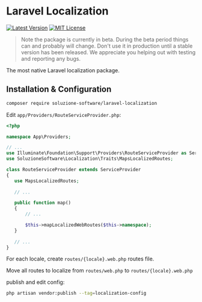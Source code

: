 # Laravel Localization
[![Latest Version](http://img.shields.io/packagist/v/soluzione-software/laravel-localization.svg?label=Release&style=for-the-badge)](https://packagist.org/packages/soluzione-software/laravel-localization)
[![MIT License](https://img.shields.io/github/license/soluzione-software/laravel-localization.svg?label=License&color=blue&style=for-the-badge)](https://github.com/soluzione-software/laravel-localization/blob/master/LICENSE.md)

> Note the package is currently in beta. During the beta period things can and probably will change. Don't use it in production until a stable version has been released. We appreciate you helping out with testing and reporting any bugs.

The most native Laravel localization package.

## Installation & Configuration

```bash
composer require soluzione-software/laravel-localization
```
Edit `app/Providers/RouteServiceProvider.php`:
 
 ```php
<?php

namespace App\Providers;

// ...
use Illuminate\Foundation\Support\Providers\RouteServiceProvider as ServiceProvider;
use SoluzioneSoftware\Localization\Traits\MapsLocalizedRoutes;

class RouteServiceProvider extends ServiceProvider
{
    use MapsLocalizedRoutes;
    
    // ...

    public function map()
    {
        // ...

        $this->mapLocalizedWebRoutes($this->namespace);
    }
    
    // ...
}
```

For each locale, create `routes/{locale}.web.php` routes file.

Move all routes to localize from `routes/web.php` to `routes/{locale}.web.php`

publish and edit config:
```bash
php artisan vendor:publish --tag=localization-config
```
